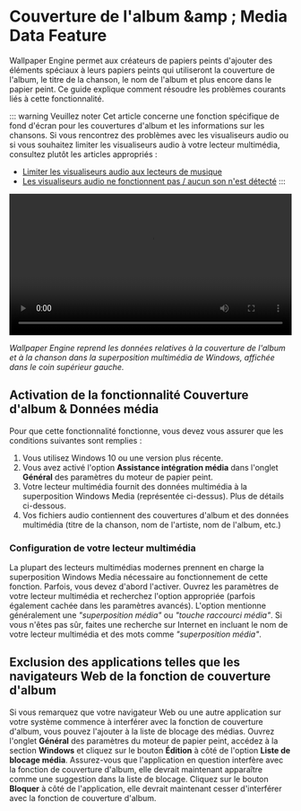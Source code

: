 # Couverture de l'album &amp ; Media Data Feature

Wallpaper Engine permet aux créateurs de papiers peints d'ajouter des éléments spéciaux à leurs papiers peints qui utiliseront la couverture de l'album, le titre de la chanson, le nom de l'album et plus encore dans le papier peint. Ce guide explique comment résoudre les problèmes courants liés à cette fonctionnalité.

::: warning
Veuillez noter Cet article concerne une fonction spécifique de fond d'écran pour les couvertures d'album et les informations sur les chansons. Si vous rencontrez des problèmes avec les visualiseurs audio ou si vous souhaitez limiter les visualiseurs audio à votre lecteur multimédia, consultez plutôt les articles appropriés :

* [Limiter les visualiseurs audio aux lecteurs de musique](/audio/limittomusicplayer)
* [Les visualiseurs audio ne fonctionnent pas / aucun son n'est détecté](/audio/audiodetection)
:::

<video width="100%" controls autoplay loop>
  <source src="/videos/media_controls.mp4" type="video/mp4">
  Votre navigateur ne prend pas en charge la balise vidéo.
</video>

*Wallpaper Engine reprend les données relatives à la couverture de l'album et à la chanson dans la superposition multimédia de Windows, affichée dans le coin supérieur gauche.*

## Activation de la fonctionnalité Couverture d'album & Données média

Pour que cette fonctionnalité fonctionne, vous devez vous assurer que les conditions suivantes sont remplies :

1. Vous utilisez Windows 10 ou une version plus récente.
2. Vous avez activé l'option **Assistance intégration média** dans l'onglet **Général** des paramètres du moteur de papier peint.
3. Votre lecteur multimédia fournit des données multimédia à la superposition Windows Media (représentée ci-dessus). Plus de détails ci-dessous.
4. Vos fichiers audio contiennent des couvertures d'album et des données multimédia (titre de la chanson, nom de l'artiste, nom de l'album, etc.)

### Configuration de votre lecteur multimédia

La plupart des lecteurs multimédias modernes prennent en charge la superposition Windows Media nécessaire au fonctionnement de cette fonction. Parfois, vous devez d'abord l'activer. Ouvrez les paramètres de votre lecteur multimédia et recherchez l'option appropriée (parfois également cachée dans les paramètres avancés). L'option mentionne généralement une *"superposition média"* ou *"touche raccourci média"*. Si vous n'êtes pas sûr, faites une recherche sur Internet en incluant le nom de votre lecteur multimédia et des mots comme *"superposition média"*.

## Exclusion des applications telles que les navigateurs Web de la fonction de couverture d'album

Si vous remarquez que votre navigateur Web ou une autre application sur votre système commence à interférer avec la fonction de couverture d'album, vous pouvez l'ajouter à la liste de blocage des médias. Ouvrez l'onglet **Général** des paramètres du moteur de papier peint, accédez à la section **Windows** et cliquez sur le bouton **Édition** à côté de l'option **Liste de blocage média**. Assurez-vous que l'application en question interfère avec la fonction de couverture d'album, elle devrait maintenant apparaître comme une suggestion dans la liste de blocage. Cliquez sur le bouton **Bloquer** à côté de l'application, elle devrait maintenant cesser d'interférer avec la fonction de couverture d'album.
